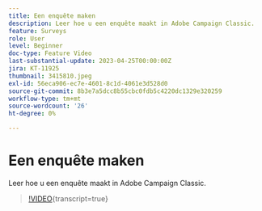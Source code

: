 ```yaml
---
title: Een enquête maken
description: Leer hoe u een enquête maakt in Adobe Campaign Classic.
feature: Surveys
role: User
level: Beginner
doc-type: Feature Video
last-substantial-update: 2023-04-25T00:00:00Z
jira: KT-11925
thumbnail: 3415810.jpeg
exl-id: 56eca906-ec7e-4601-8c1d-4061e3d528d0
source-git-commit: 8b3e7a5dcc8b55cbc0fdb5c4220dc1329e320259
workflow-type: tm+mt
source-wordcount: '26'
ht-degree: 0%

---
```


# Een enquête maken

Leer hoe u een enquête maakt in Adobe Campaign Classic.

>[!VIDEO](https://video.tv.adobe.com/v/3415810/?learn=on){transcript=true}
